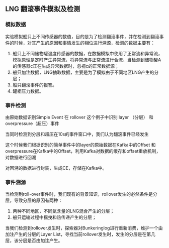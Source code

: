## LNG 翻滚事件模拟及检测
### 模拟数据
实验模拟船只上不同传感器的数值，目的是为了检测翻滚事件，并在检测到翻滚事件的时候，对其产生的原因和事情发生的相位进行溯源，检测的数据主要有：
1. 船只上不同储物罐温度传感器的数据，在数据模拟中使用了正常流和异常流，模拟原理是定时产生异常流，将异常流与正常流进行合流，当检测到储物罐A的传感器c正在生成异常数据时，忽视c的正常数据源；
2. 船只加注数据，LNG抽取数据，主要是为了模拟由于不同地区LNG产生的分层；
3. 船只翻滚事件的报警。
4. 罐柜压力数据。

### 事件检测
由原始数据识别Simple Event
在 rollover 这个例子中识别 layer （分层） 和 overpressure（超压）事件 

当同时检测到分层和超压在10s的事件窗口中，我们认为翻滚事件已经发生

这个时候我们根据识别的简单事件中的layer的原始数据在Kafka中的Offset 和 overpressure在Kafka中的Offset，利用Kafka对数据的缓存和offset重放机制，对数据进行回溯

对回溯的数据进行封装，生成CE，存储在Kafka中。

### 事件溯源
当检测到roll-over事件时，我们现有的背景知识，rollover发生的必然条件是分层，导致分层的原因有两种：
1. 两种不同地区，不同氮含量的LNG混合产生的分层；
2. 船只运输过程中摇曳和热传递产生的分层；

当我们检测到rollover发生时，探索器对Bunkeringlog进行重新消费，维护一个由加注产生的分层的Layer List，寻找当前rollover发生时，发生的分层是在第几层，该分层是否由加注产生。









